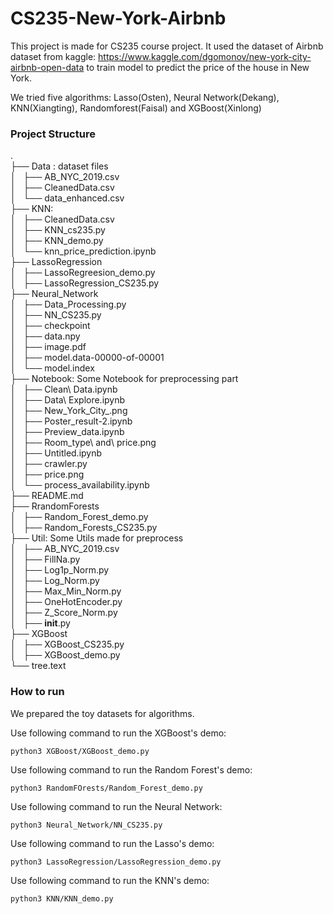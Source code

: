 # CS235-New-York-Airbnb

This project is made for CS235 course project. It used the dataset of Airbnb dataset from kaggle: https://www.kaggle.com/dgomonov/new-york-city-airbnb-open-data 
to train model to predict the price of the house in New York.

We tried five algorithms: Lasso(Osten), Neural Network(Dekang), KNN(Xiangting), Randomforest(Faisal) and XGBoost(Xinlong)


### Project Structure

.  
├── Data : dataset files  
│   ├── AB_NYC_2019.csv  
│   ├── CleanedData.csv  
│   └── data_enhanced.csv  
├── KNN:    
│   ├── CleanedData.csv  
│   ├── KNN_cs235.py  
│   ├── KNN_demo.py  
│   └── knn_price_prediction.ipynb  
├── LassoRegression  
│   ├── LassoRegreesion_demo.py  
│   ├── LassoRegression_CS235.py  
├── Neural_Network  
│   ├── Data_Processing.py  
│   ├── NN_CS235.py  
│   ├── checkpoint  
│   ├── data.npy    
│   ├── image.pdf  
│   ├── model.data-00000-of-00001  
│   └── model.index  
├── Notebook: Some Notebook for preprocessing part  
│   ├── Clean\ Data.ipynb  
│   ├── Data\ Explore.ipynb  
│   ├── New_York_City_.png  
│   ├── Poster_result-2.ipynb  
│   ├── Preview_data.ipynb  
│   ├── Room_type\ and\ price.png  
│   ├── Untitled.ipynb  
│   ├── crawler.py  
│   ├── price.png  
│   └── process_availability.ipynb  
├── README.md  
├── RrandomForests  
│   ├── Random_Forest_demo.py  
│   ├── Random_Forests_CS235.py  
├── Util: Some Utils made for preprocess  
│   ├── AB_NYC_2019.csv  
│   ├── FillNa.py   
│   ├── Log1p_Norm.py  
│   ├── Log_Norm.py  
│   ├── Max_Min_Norm.py  
│   ├── OneHotEncoder.py  
│   ├── Z_Score_Norm.py  
│   ├── __init__.py  
├── XGBoost  
│   ├── XGBoost_CS235.py  
│   ├── XGBoost_demo.py  
└── tree.text



### How to run

We prepared the toy datasets for algorithms.   

Use following command to run the XGBoost's demo:

    python3 XGBoost/XGBoost_demo.py 

Use following command to run the Random Forest's demo:  

    python3 RandomFOrests/Random_Forest_demo.py
    
Use following command to run the Neural Network:

    python3 Neural_Network/NN_CS235.py
    
Use following command to run the Lasso's demo:

    python3 LassoRegression/LassoRegression_demo.py
    
Use following command to run the KNN's demo:

    python3 KNN/KNN_demo.py
